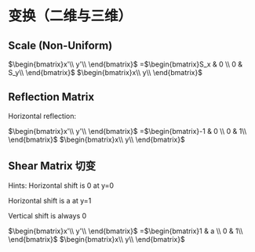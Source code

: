 # 变换（二维与三维）
## Scale (Non-Uniform)
$\begin{bmatrix}x'\\ y'\\ \end{bmatrix}$ =$\begin{bmatrix}S_x & 0 \\ 0 & S_y\\ \end{bmatrix}$ $\begin{bmatrix}x\\ y\\ \end{bmatrix}$

## Reflection Matrix
Horizontal reflection:

$\begin{bmatrix}x'\\ y'\\ \end{bmatrix}$ =$\begin{bmatrix}-1 & 0 \\ 0 & 1\\ \end{bmatrix}$ $\begin{bmatrix}x\\ y\\ \end{bmatrix}$

## Shear Matrix 切变
Hints:
Horizontal shift is 0 at y=0

Horizontal shift is a at y=1

Vertical shift is always 0

$\begin{bmatrix}x'\\ y'\\ \end{bmatrix}$ =$\begin{bmatrix}1 & a \\ 0 & 1\\ \end{bmatrix}$ $\begin{bmatrix}x\\ y\\ \end{bmatrix}$